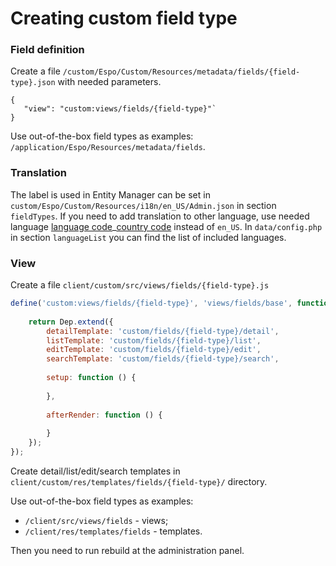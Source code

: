 # Creating custom field type

### Field definition

Create a file `/custom/Espo/Custom/Resources/metadata/fields/{field-type}.json` with needed parameters.
```
{
   "view": "custom:views/fields/{field-type}"`
}
```

Use out-of-the-box field types as examples: `/application/Espo/Resources/metadata/fields`.
 
### Translation

The label is used in Entity Manager can be set in `custom/Espo/Custom/Resources/i18n/en_US/Admin.json` in section `fieldTypes`.
If you need to add translation to other language, use needed language [language code](https://en.wikipedia.org/wiki/ISO_639-1)_[country code](https://en.wikipedia.org/wiki/ISO_3166-1_alpha-2) instead of `en_US`. In `data/config.php` in section `languageList` you can find the list of included languages.

### View

Create a file `client/custom/src/views/fields/{field-type}.js`
```js
define('custom:views/fields/{field-type}', 'views/fields/base', function (Dep) {
    
    return Dep.extend({
        detailTemplate: 'custom/fields/{field-type}/detail',
        listTemplate: 'custom/fields/{field-type}/list',
        editTemplate: 'custom/fields/{field-type}/edit',
        searchTemplate: 'custom/fields/{field-type}/search',
        
        setup: function () {
        
        },
        
        afterRender: function () {
        
        }
    });
});
```

Create detail/list/edit/search templates in `client/custom/res/templates/fields/{field-type}/` directory.

Use out-of-the-box field types as examples:
- `/client/src/views/fields` - views;
- `/client/res/templates/fields` - templates.

Then you need to run rebuild at the administration panel.
